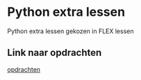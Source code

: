 # Python extra lessen

Python extra lessen gekozen in FLEX lessen


## Link naar opdrachten
[opdrachten](https://hiddebraun-ma.github.io/SD-F1M1-Python-Extra/)
